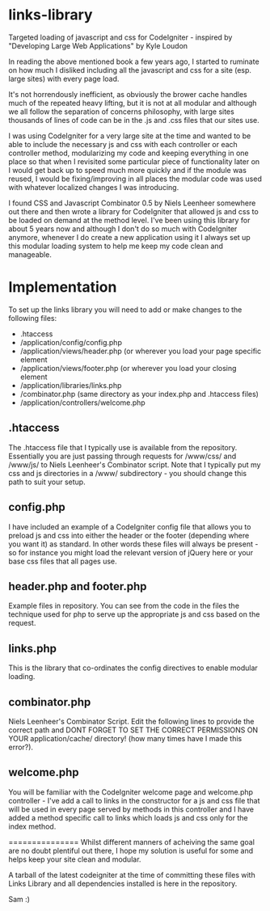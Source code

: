 links-library
=============

Targeted loading of javascript and css for CodeIgniter - inspired by "Developing Large Web Applications" by Kyle Loudon

In reading the above mentioned book a few years ago, I started to ruminate on how much I disliked including all the javascript and css for a site (esp. large sites) with every page load. 

It's not horrendously inefficient, as obviously the brower cache handles much of the repeated heavy lifting, but it is not at all modular and although we all follow the separation of concerns philosophy, with large sites thousands of lines of code can be in the .js and .css files that our sites use. 

I was using CodeIgniter for a very large site at the time and wanted to be able to include the necessary js and css with each controller or each controller method, modularizing my code and keeping everything in one place so that when I revisited some particular piece of functionality later on I would get back up to speed much more quickly and if the module was reused, I would be fixing/improving in all places the modular code was used with whatever localized changes I was introducing. 

I found CSS and Javascript Combinator 0.5 by Niels Leenheer somewhere out there and then wrote a library for CodeIgniter that allowed js and css to be loaded on demand at the method level. I've been using this library for about 5 years now and although I don't do so much with CodeIgniter anymore, whenever I do create a new application using it I always set up this modular loading system to help me keep my code clean and manageable. 

Implementation
==============

To set up the links library you will need to add or make changes to the following files: 

 - .htaccess
 - /application/config/config.php
 - /application/views/header.php (or wherever you load your page specific <head/> element
 - /application/views/footer.php (or wherever you load your closing </body> element
 - /application/libraries/links.php
 - /combinator.php (same directory as your index.php and .htaccess files)
 - /application/controllers/welcome.php
 
.htaccess
-------------
The .htaccess file that I typically use is available from the repository. Essentially you are just passing through requests for /www/css/ and /www/js/ to Niels Leenheer's Combinator script. Note that I typically put my css and js directories in a /www/ subdirectory - you should change this path to suit your setup. 

config.php
-------------
I have included an example of a CodeIgniter config file that allows you to preload js and css into either the header or the footer (depending where you want it) as standard. In other words these files will always be present - so for instance you might load the relevant version of jQuery here or your base css files that all pages use. 

header.php and footer.php
-------------------------
Example files in repository. You can see from the code in the files the technique used for php to serve up the appropriate js and css based on the request. 

links.php
------------
This is the library that co-ordinates the config directives to enable modular loading. 

combinator.php
--------------
Niels Leenheer's Combinator Script. Edit the following lines to provide the correct path and DONT FORGET TO SET THE CORRECT PERMISSIONS
ON YOUR application/cache/ directory! (how many times have I made this error?).

welcome.php
-----------
You will be familiar with the CodeIgniter welcome page and welcome.php controller - I've add a call to links in the constructor for a js and css file that will be used in every page served by methods in this controller and I have added a method specific call to links which loads js and css only for the index method. 


===============
Whilst different manners of acheiving the same goal are no doubt plentiful out there, I hope my solution is useful for some and helps keep your site clean and modular. 

A tarball of the latest codeigniter at the time of committing these files with Links Library and all dependencies installed is here in the repository. 

Sam :)


